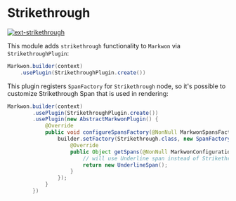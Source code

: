 # Strikethrough

[![ext-strikethrough](https://img.shields.io/maven-central/v/io.noties.markwon/ext-strikethrough.svg?label=ext-strikethrough)](http://search.maven.org/#search|ga|1|g%3A%22io.noties.markwon%22%20AND%20a%3A%22ext-strikethrough%22)

This module adds `strikethrough` functionality to `Markwon` via `StrikethroughPlugin`:

```java
Markwon.builder(context)
    .usePlugin(StrikethroughPlugin.create())
```

This plugin registers `SpanFactory` for `Strikethrough` node, so it's possible to customize Strikethrough Span that is used in rendering:

```java
Markwon.builder(context)
        .usePlugin(StrikethroughPlugin.create())
        .usePlugin(new AbstractMarkwonPlugin() {
            @Override
            public void configureSpansFactory(@NonNull MarkwonSpansFactory.Builder builder) {
                builder.setFactory(Strikethrough.class, new SpanFactory() {
                    @Override
                    public Object getSpans(@NonNull MarkwonConfiguration configuration, @NonNull RenderProps props) {
                        // will use Underline span instead of Strikethrough
                        return new UnderlineSpan();
                    }
                });
            }
        })
```